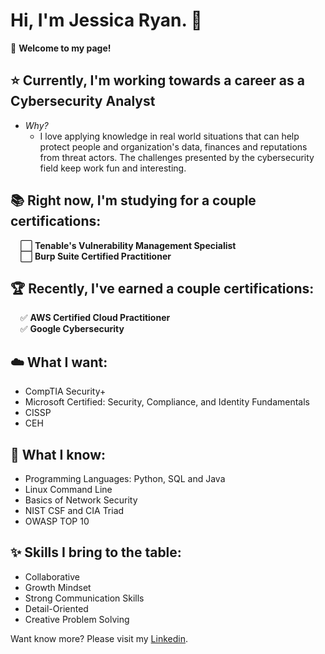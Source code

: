 # Hi, I'm Jessica Ryan. 👋

🙂 **Welcome to my page!**  

⭐ **Currently, I'm working towards a career as a Cybersecurity Analyst** 
---
- *Why?*
  - I love applying knowledge in real world situations that can help protect people and organization's data, finances and reputations from threat actors. The challenges presented by the cybersecurity field keep work fun and interesting. 

📚 **Right now, I'm studying for a couple certifications:**  
---
&nbsp;&nbsp;&nbsp;&nbsp;⬜ **Tenable's Vulnerability Management Specialist**  
&nbsp;&nbsp;&nbsp;&nbsp;⬜ **Burp Suite Certified Practitioner**

🏆 **Recently, I've earned a couple certifications:**
---
&nbsp;&nbsp;&nbsp;&nbsp;✅ **AWS Certified Cloud Practitioner**  
&nbsp;&nbsp;&nbsp;&nbsp;✅ **Google Cybersecurity**  

☁️ **What I want:**
---
- CompTIA Security+
- Microsoft Certified: Security, Compliance, and Identity Fundamentals
- CISSP
- CEH

🧠 **What I know:**
---
- Programming Languages: Python, SQL and Java 
- Linux Command Line
- Basics of Network Security
- NIST CSF and CIA Triad
- OWASP TOP 10

✨ **Skills I bring to the table:**
---
- Collaborative
- Growth Mindset
- Strong Communication Skills
- Detail-Oriented
- Creative Problem Solving


Want know more? Please visit my [Linkedin](www.linkedin.com/in/jessicaryanart).

